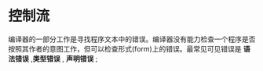 # 控制流
编译器的一部分工作是寻找程序文本中的错误。编译器没有能力检查一个程序是否按照其作者的意图工作，但可以检查形式(form)上的错误。最常见可见错误是
**语法错误** ,**类型错误** , **声明错误** ;
